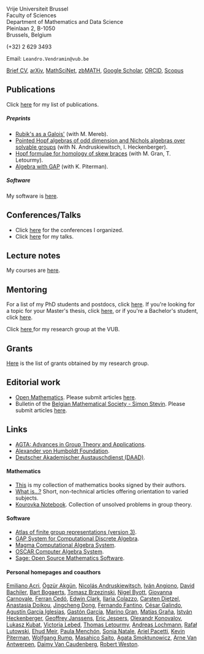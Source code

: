 Vrije Universiteit Brussel  
Faculty of Sciences  
Department of Mathematics and Data Science  
Pleinlaan 2, B-1050  
Brussels, Belgium

(+32) 2 629 3493

Email: `Leandro.Vendramin@vub.be`

[Brief CV](files/cv.pdf), [arXiv](http://arxiv.org/a/vendramin_l_1), [MathSciNet](https://mathscinet.ams.org/mathscinet/MRAuthorID/829575), [zbMATH](https://www.zbmath.org/authors/?q=ai%3Avendramin.leandro), [Google Scholar](https://scholar.google.com/citations?user=vzjR8TgAAAAJ), [ORCID](https://orcid.org/0000-0003-0954-7785), [Scopus](https://www.scopus.com/authid/detail.uri?authorId=23104610300)

## Publications

Click [here](publications.md) for my list of publications. 

##### Preprints

* [Rubik's as a Galois'](http://arxiv.org/abs/2411.11566) (with M. Mereb).
* [Pointed Hopf algebras of odd dimension and Nichols algebras over solvable groups](http://arxiv.org/abs/2411.02304) (with N. Andruskiewitsch, I. Heckenberger).
* [Hopf formulae for homology of skew braces](https://arxiv.org/abs/2409.18056) (with M. Gran, T. Letourmy).
* [Algebra with GAP](https://publications.mfo.de/handle/mfo/4023) (with K. Piterman).  

<!---##### Accepted for publication--->

##### Software 

My software is [here](software.md).

## Conferences/Talks

* Click [here](https://leandrovendramin.org/organized.html) for the conferences I organized.
* Click [here](talks.md) for my talks.

## Lecture notes

My courses are [here](notes.md). 

## Mentoring

For a list of my PhD students and postdocs, click [here](students.md). If you're looking for a topic for your Master's thesis, click [here](master.md), 
or if you're a Bachelor's student, click [here](bachelor.md).  

Click [here ](https://leandrovendramin.org/team/) for my research group at the VUB.


## Grants 

[Here](grants.md) is the list of grants obtained by my research group.

## Editorial work

* [Open Mathematics](https://www.degruyter.com/journal/key/math/html#overview). Please submit articles [here](https://www2.cloud.editorialmanager.com/openmath/default2.aspx).
* Bulletin of the [Belgian Mathematical Society - Simon Stevin](https://projecteuclid.org/journals/bulletin-of-the-belgian-mathematical-society-simon-stevin). Please submit articles [here](https://ef.msp.org/submit/bbelgianms).

## Links

*   [AGTA: Advances in Group Theory and Applications](https://www.advgrouptheory.com/index.php).
*   [Alexander von Humboldt Foundation](https://www.humboldt-foundation.de/en/).
*   [Deutscher Akademischer Austauschdienst (DAAD)](https://www.daad.de/en/).

#### Mathematics

*   [This](signatures.md) is my collection of mathematics books signed by their authors. 
*   [What is...?](https://www.ams.org/cgi-bin/notices/nxgnotices.pl?fm=gen&cnt=whatis) Short, non-technical articles offering orientation to varied subjects.
*   [Kourovka Notebook](https://kourovkanotebookorg.wordpress.com). Collection of unsolved problems in group theory. 

#### Software

*   [Atlas of finite group representations (version 3)](http://brauer.maths.qmul.ac.uk/Atlas/v3/).
*   [GAP System for Computational Discrete Algebra](http://www.gap-system.org/).
*   [Magma Computational Algebra System](http://magma.maths.usyd.edu.au/magma/).
*   [OSCAR Computer Algebra System](https://oscar.computeralgebra.de).
*   [Sage: Open Source Mathematics Software](http://www.sagemath.org/).

#### Personal homepages and coauthors

[Emiliano Acri](http://mate.dm.uba.ar/~eacri/), [Ögzür Akgün](https://ozgurakgun.github.io), [Nicolás Andruskiewitsch](http://www.famaf.unc.edu.ar/~andrus/), [Iván Angiono](https://www.famaf.unc.edu.ar/~angiono/), [David Bachiler](https://www.researchgate.net/profile/David_Bachiller), [Bart Bogaerts](https://www.bartbogaerts.eu/), [Tomasz Brzezinski](https://www.swansea.ac.uk/staff/t.brzezinski/),  [Nigel Byott](http://emps.exeter.ac.uk/mathematics/staff/NPByott), [Giovanna Carnovale](https://www.math.unipd.it/~carnoval/), [Ferran Cedó](https://www.researchgate.net/profile/Ferran_Cedo), [Edwin Clark](http://shell.cas.usf.edu/~wclark/), [Ilaria Colazzo](https://www.ilariacolazzo.info/), [Carsten Dietzel](https://sites.google.com/view/carstendietzel/startseite), [Anastasia Doikou](https://sites.google.com/view/anastasiadoikou), [Jingcheng Dong](https://www.researchgate.net/profile/Jingcheng_Dong), [Fernando Fantino](http://www.mate.uncor.edu/~fantino/), [César Galindo](https://sites.google.com/site/neyitgalindo/), [Agustín García Iglesias](https://www.famaf.unc.edu.ar/~aigarcia/), [Gastón García](http://www.mate.unlp.edu.ar/~ggarcia/), [Marino Gran](https://perso.uclouvain.be/marino.gran/), [Matías Graña](http://mate.dm.uba.ar/~matiasg/), [István Heckenberger](http://www.mathematik.uni-marburg.de/~heckenberger/), [Geoffrey Janssens](https://geoffreyjanssens.github.io/), [Eric Jespers](https://we.vub.ac.be/nl/eric-jespers), [Olexandr Konovalov](https://olexandr-konovalov.github.io/), [Lukasz Kubat](https://we.vub.ac.be/en/lukasz-kubat), [Victoria Lebed](https://lebed.users.lmno.cnrs.fr), [Thomas Letourmy](https://sites.google.com/view/thomas-letourmy/home), [Andreas Lochmann](http://www.mathematik.uni-marburg.de/~lochmann/), [Rafał Lutowski](https://mat.ug.edu.pl/~rlutowsk/), [Ehud Meir](https://ehudmeir.com), [Paula Menchón](https://sites.google.com/view/paulamenchon), [Sonia Natale](http://www.famaf.unc.edu.ar/~natale/), [Ariel Pacetti](https://sweet.ua.pt/apacetti/index_en.html), [Kevin Piterman](http://mate.dm.uba.ar/~kpiterman/),  [Wolfgang Rump](https://pnp.mathematik.uni-stuttgart.de/iaz/iaz1/Rump/index.html), [Masahico Saito](http://shell.cas.usf.edu/~saito/), [Agata Smoktunowicz](https://www.maths.ed.ac.uk/school-of-mathematics/people/a-z?person=67), [Arne Van Antwerpen](https://vanantwerpen.github.io/), [Daimy Van Caudenberg](https://orcid.org/0000-0002-7975-4838), 
[Robert Weston](http://www.macs.hw.ac.uk/~robertw/).
